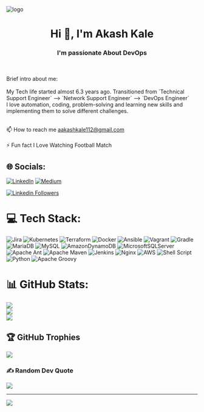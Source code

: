 ![logo](https://user-images.githubusercontent.com/87868382/214112978-8799af5f-09cb-44c0-9e50-1700c69c3265.gif)
<h1 align="center">Hi 👋, I'm Akash Kale</h1>
<h3 align="center">I'm passionate About DevOps </h3>
<br><br>Brief intro about me:<br><br>
My Tech life started almost 6.3 years ago. Transitioned from `Technical Support Engineer`  -->  `Network Support Engineer` --> `DevOps Engineer`
<br>I love automation, coding, problem-solving and learning new skills and implementing them to solve different challenges.<br><br> 

📫 How to reach me aakashkale112@gmail.com<br><br> 
⚡ Fun fact I Love Watching Football Match<br>



## 🌐 Socials:
[![LinkedIn](https://img.shields.io/badge/LinkedIn-%230077B5.svg?logo=linkedin&logoColor=white)](https://linkedin.com/in/https://www.linkedin.com/in/akash-kale) [![Medium](https://img.shields.io/badge/Medium-12100E?logo=medium&logoColor=white)](https://medium.com/@https://medium.com/@aakashkale112) 

[![Linkedin Followers](https://img.shields.io/badge/LinkedIn-4k-blue?style=social&logo=linkedin)](https://www.linkedin.com/in/akash-kale)

# 💻 Tech Stack:
![Jira](https://img.shields.io/badge/jira-%230A0FFF.svg?style=for-the-badge&logo=jira&logoColor=white) ![Kubernetes](https://img.shields.io/badge/kubernetes-%23326ce5.svg?style=for-the-badge&logo=kubernetes&logoColor=white) ![Terraform](https://img.shields.io/badge/terraform-%235835CC.svg?style=for-the-badge&logo=terraform&logoColor=white) ![Docker](https://img.shields.io/badge/docker-%230db7ed.svg?style=for-the-badge&logo=docker&logoColor=white) ![Ansible](https://img.shields.io/badge/ansible-%231A1918.svg?style=for-the-badge&logo=ansible&logoColor=white) ![Vagrant](https://img.shields.io/badge/vagrant-%231563FF.svg?style=for-the-badge&logo=vagrant&logoColor=white) ![Gradle](https://img.shields.io/badge/Gradle-02303A.svg?style=for-the-badge&logo=Gradle&logoColor=white) ![MariaDB](https://img.shields.io/badge/MariaDB-003545?style=for-the-badge&logo=mariadb&logoColor=white) ![MySQL](https://img.shields.io/badge/mysql-%2300f.svg?style=for-the-badge&logo=mysql&logoColor=white) ![AmazonDynamoDB](https://img.shields.io/badge/Amazon%20DynamoDB-4053D6?style=for-the-badge&logo=Amazon%20DynamoDB&logoColor=white) ![MicrosoftSQLServer](https://img.shields.io/badge/Microsoft%20SQL%20Sever-CC2927?style=for-the-badge&logo=microsoft%20sql%20server&logoColor=white) ![Apache Ant](https://img.shields.io/badge/Apache%20Ant-A81C7D?style=for-the-badge&logo=Apache%20Ant&logoColor=white) ![Apache Maven](https://img.shields.io/badge/Apache%20Maven-C71A36?style=for-the-badge&logo=Apache%20Maven&logoColor=white) ![Jenkins](https://img.shields.io/badge/jenkins-%232C5263.svg?style=for-the-badge&logo=jenkins&logoColor=white) ![Nginx](https://img.shields.io/badge/nginx-%23009639.svg?style=for-the-badge&logo=nginx&logoColor=white) ![AWS](https://img.shields.io/badge/AWS-%23FF9900.svg?style=for-the-badge&logo=amazon-aws&logoColor=white) ![Shell Script](https://img.shields.io/badge/shell_script-%23121011.svg?style=for-the-badge&logo=gnu-bash&logoColor=white) ![Python](https://img.shields.io/badge/python-3670A0?style=for-the-badge&logo=python&logoColor=ffdd54) ![Apache Groovy](https://img.shields.io/badge/Apache%20Groovy-4298B8.svg?style=for-the-badge&logo=Apache+Groovy&logoColor=white)


# 📊 GitHub Stats:
![](https://github-readme-stats.vercel.app/api?username=aakashkale112&theme=tokyonight&hide_border=true&include_all_commits=true&count_private=true)<br/>
![](https://github-readme-streak-stats.herokuapp.com/?user=aakashkale112&theme=tokyonight&hide_border=true)<br/>
![](https://github-readme-stats.vercel.app/api/top-langs/?username=aakashkale112&theme=tokyonight&hide_border=true&include_all_commits=true&count_private=true&layout=compact)

## 🏆 GitHub Trophies
![](https://github-profile-trophy.vercel.app/?username=aakashkale112&theme=radical&no-frame=false&no-bg=true&margin-w=4)

### ✍️ Random Dev Quote
![](https://quotes-github-readme.vercel.app/api?type=horizontal&theme=gruvbox)

---
[![](https://visitcount.itsvg.in/api?id=aakashkale112&icon=5&color=1)](https://visitcount.itsvg.in)
